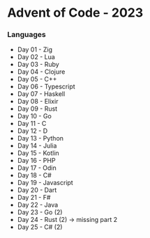# Advent of Code - 2023

### Languages
- Day 01 - Zig
- Day 02 - Lua
- Day 03 - Ruby
- Day 04 - Clojure
- Day 05 - C++
- Day 06 - Typescript
- Day 07 - Haskell
- Day 08 - Elixir
- Day 09 - Rust
- Day 10 - Go
- Day 11 - C
- Day 12 - D
- Day 13 - Python
- Day 14 - Julia
- Day 15 - Kotlin
- Day 16 - PHP
- Day 17 - Odin
- Day 18 - C#
- Day 19 - Javascript
- Day 20 - Dart
- Day 21 - F#
- Day 22 - Java
- Day 23 - Go (2)
- Day 24 - Rust (2) -> missing part 2
- Day 25 - C# (2)
